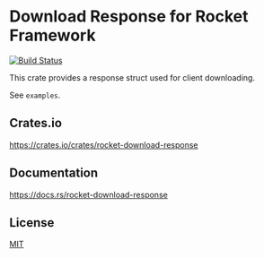 Download Response for Rocket Framework
====================

[![Build Status](https://travis-ci.org/magiclen/rocket-download-response.svg?branch=master)](https://travis-ci.org/magiclen/rocket-download-response)

This crate provides a response struct used for client downloading.

See `examples`.

## Crates.io

https://crates.io/crates/rocket-download-response

## Documentation

https://docs.rs/rocket-download-response

## License

[MIT](LICENSE)